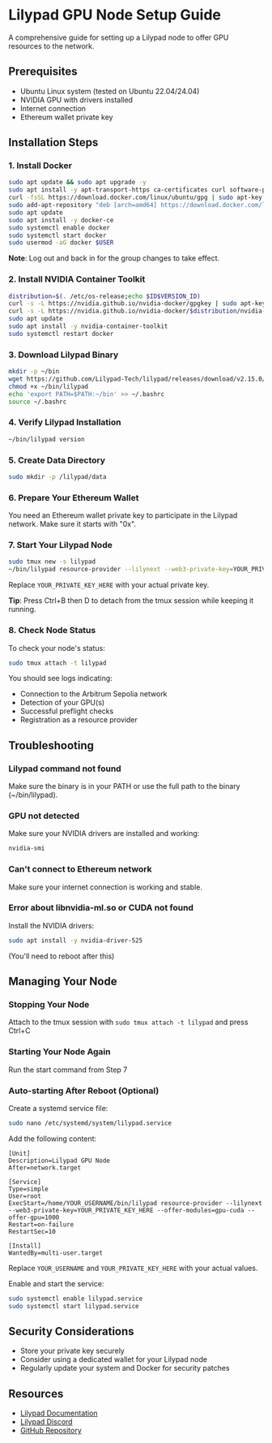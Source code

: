# Lilypad GPU Node Setup Guide

A comprehensive guide for setting up a Lilypad node to offer GPU resources to the network.

## Prerequisites

- Ubuntu Linux system (tested on Ubuntu 22.04/24.04)
- NVIDIA GPU with drivers installed
- Internet connection
- Ethereum wallet private key

## Installation Steps

### 1. Install Docker

```bash
sudo apt update && sudo apt upgrade -y
sudo apt install -y apt-transport-https ca-certificates curl software-properties-common
curl -fsSL https://download.docker.com/linux/ubuntu/gpg | sudo apt-key add -
sudo add-apt-repository "deb [arch=amd64] https://download.docker.com/linux/ubuntu $(lsb_release -cs) stable"
sudo apt update
sudo apt install -y docker-ce
sudo systemctl enable docker
sudo systemctl start docker
sudo usermod -aG docker $USER
```

**Note**: Log out and back in for the group changes to take effect.

### 2. Install NVIDIA Container Toolkit

```bash
distribution=$(. /etc/os-release;echo $ID$VERSION_ID)
curl -s -L https://nvidia.github.io/nvidia-docker/gpgkey | sudo apt-key add -
curl -s -L https://nvidia.github.io/nvidia-docker/$distribution/nvidia-docker.list | sudo tee /etc/apt/sources.list.d/nvidia-docker.list
sudo apt update
sudo apt install -y nvidia-container-toolkit
sudo systemctl restart docker
```

### 3. Download Lilypad Binary

```bash
mkdir -p ~/bin
wget https://github.com/Lilypad-Tech/lilypad/releases/download/v2.15.0/lilypad-linux-amd64-gpu -O ~/bin/lilypad
chmod +x ~/bin/lilypad
echo 'export PATH=$PATH:~/bin' >> ~/.bashrc
source ~/.bashrc
```

### 4. Verify Lilypad Installation

```bash
~/bin/lilypad version
```

### 5. Create Data Directory

```bash
sudo mkdir -p /lilypad/data
```

### 6. Prepare Your Ethereum Wallet

You need an Ethereum wallet private key to participate in the Lilypad network. Make sure it starts with "0x".

### 7. Start Your Lilypad Node

```bash
sudo tmux new -s lilypad
~/bin/lilypad resource-provider --lilynext --web3-private-key=YOUR_PRIVATE_KEY_HERE --offer-modules=gpu-cuda --offer-gpu=1000
```

Replace `YOUR_PRIVATE_KEY_HERE` with your actual private key. 

**Tip**: Press Ctrl+B then D to detach from the tmux session while keeping it running.

### 8. Check Node Status

To check your node's status:
```bash
sudo tmux attach -t lilypad
```

You should see logs indicating:
- Connection to the Arbitrum Sepolia network
- Detection of your GPU(s)
- Successful preflight checks
- Registration as a resource provider

## Troubleshooting

### Lilypad command not found
Make sure the binary is in your PATH or use the full path to the binary (~/bin/lilypad).

### GPU not detected
Make sure your NVIDIA drivers are installed and working:
```bash
nvidia-smi
```

### Can't connect to Ethereum network
Make sure your internet connection is working and stable.

### Error about libnvidia-ml.so or CUDA not found
Install the NVIDIA drivers:
```bash
sudo apt install -y nvidia-driver-525
```
(You'll need to reboot after this)

## Managing Your Node

### Stopping Your Node
Attach to the tmux session with `sudo tmux attach -t lilypad` and press Ctrl+C

### Starting Your Node Again 
Run the start command from Step 7

### Auto-starting After Reboot (Optional)

Create a systemd service file:

```bash
sudo nano /etc/systemd/system/lilypad.service
```

Add the following content:

```
[Unit]
Description=Lilypad GPU Node
After=network.target

[Service]
Type=simple
User=root
ExecStart=/home/YOUR_USERNAME/bin/lilypad resource-provider --lilynext --web3-private-key=YOUR_PRIVATE_KEY_HERE --offer-modules=gpu-cuda --offer-gpu=1000
Restart=on-failure
RestartSec=10

[Install]
WantedBy=multi-user.target
```

Replace `YOUR_USERNAME` and `YOUR_PRIVATE_KEY_HERE` with your actual values.

Enable and start the service:

```bash
sudo systemctl enable lilypad.service
sudo systemctl start lilypad.service
```

## Security Considerations

- Store your private key securely
- Consider using a dedicated wallet for your Lilypad node
- Regularly update your system and Docker for security patches

## Resources

- [Lilypad Documentation](https://docs.lilypad.tech/)
- [Lilypad Discord](https://discord.gg/lilypad)
- [GitHub Repository](https://github.com/Lilypad-Tech/lilypad)

